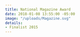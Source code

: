 ```yaml
---
title: National Magazine Award
date: 2018-01-08 13:55:00 -05:00
image: "/uploads/Magazine.svg"
details:
- Finalist 2015
---
```


